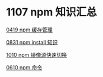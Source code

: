 # 1107 npm 知识汇总

[0419 npm 缓存管理](0419%20npm%20%E7%BC%93%E5%AD%98%E7%AE%A1%E7%90%86%205c9408caca9a416e96758b159810500f.md)

[0831 npm install 知识](0831%20npm%20install%20%E7%9F%A5%E8%AF%86%202fed856ab1fe4ba1afef6a17f8c59e37.md)

[1010 npm 镜像源快速切换](2022%206780547e76fe4d4e9ab447c6106b6a9c/1010%20npm%20%E9%95%9C%E5%83%8F%E6%BA%90%E5%BF%AB%E9%80%9F%E5%88%87%E6%8D%A2%20fe80456fb057428386d39f57e98c60f6.md)

[0610 npm 命令](0610%20npm%20%E5%91%BD%E4%BB%A4%204225fb02ae70477d98156e3416e83e65.md)